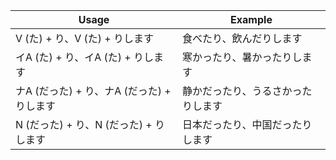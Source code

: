 |Usage|Example|
|-|-|
|V (た) + り、V (た) + りします|食べたり、飲んだりします|
|イA (た) + り、イA (た) + りします|寒かったり、暑かったりします|
|ナA (だった) + り、ナA (だった) + りします|静かだったり、うるさかったりします|
|N (だった) + り、N (だった) + りします|日本だったり、中国だったりします|